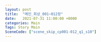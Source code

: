 ```yaml
---
layout: post
title:  "메인_회상_001~012장"
date:   2021-07-31 11:00:00 +0000
categories: Main
Tags: Story Main
SceneCode: ["scene_skip_cp001-012_q1_s10"]
---
```

